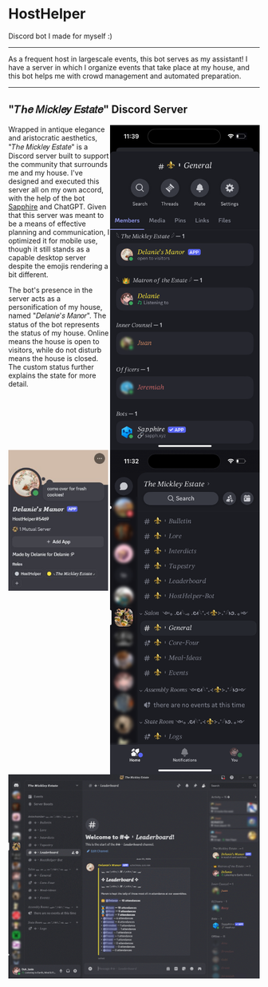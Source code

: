 # HostHelper
Discord bot I made for myself :)

---
As a frequent host in largescale events, this bot serves as my assistant! I have a server in which I organize events that take place at my house, and this bot helps me with crowd management and automated preparation.

---
## "𝑇ℎ𝑒 𝑀𝑖𝑐𝑘𝑙𝑒𝑦 𝐸𝑠𝑡𝑎𝑡𝑒" Discord Server

<img src=MobileMembers.png alt=Discord Server Screenshot width=300 align=right>
<img src=MobileMain.png alt=Discord Server Screenshot width=300 align=right>

Wrapped in antique elegance and aristocratic aesthetics, "𝑇ℎ𝑒 𝑀𝑖𝑐𝑘𝑙𝑒𝑦 𝐸𝑠𝑡𝑎𝑡𝑒" is a Discord server built to support the community that surrounds me and my house. I've designed and executed this server all on my own accord, with the help of the bot [Sapphire](https://sapph.xyz) and ChatGPT. Given that this server was meant to be a means of effective planning and communication, I optimized it for mobile use, though it still stands as a capable desktop server despite the emojis rendering a bit different. 

<img src=Profile.jpg alt=Discord Server Screenshot width=200 align=left>

The bot's presence in the server acts as a personification of my house, named "𝐷𝑒𝑙𝑎𝑛𝑖𝑒'𝑠 𝑀𝑎𝑛𝑜𝑟". The status of the bot represents the status of my house. Online means the house is open to visitors, while do not disturb means the house is closed. The custom status further explains the state for more detail. 

<img src=Leaderboard.png alt=Discord Server Screenshot width=1050>
